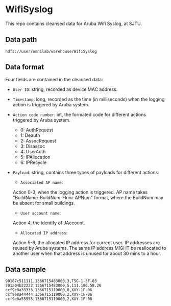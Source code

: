 # WifiSyslog

This repo contains cleansed data for Aruba Wifi Syslog, at SJTU.


## Data path

    hdfs://user/omnilab/warehouse/WifiSyslog


## Data format

Four fields are contained in the cleansed data:

* `User ID`: string, recorded as device MAC address.

* `Timestamp`: long, recorded as the time (in milliseconds) when the logging action is triggered by Aruba system.

* `Action code number`: int, the formated code for different actions triggered by Aruba system.

    - 0: AuthRequest
    - 1: Deauth
    - 2: AssocRequest
    - 3: Disassoc
    - 4: UserAuth
    - 5: IPAllocation
    - 6: IPRecycle

* `Payload`: string, contains three types of payloads for different actions:

    - `Associated AP name`:

    Action 0-3, when the logging action is triggered. AP name takes "BuildName-BuildNum-Floor-APNum" format, where the BuildNum may be absent for small buildings.

    - `User account name`:

    Action 4, the identify of JAccount.

    - `Allocated IP address`:

    Action 5-6, the allocated IP address for current user. IP addresses are reused by Aruba systems. The same IP address MIGHT be reallocated to another user when that address is unused for about 30 mins to a hour.


## Data sample

    90187c511111,1366715483000,3,TSG-1-3F-03
    701a04b22222,1366715483000,5,111.186.58.26
    ccf9e8a33333,1366715119000,0,XXY-1F-06
    ccf9e8a44444,1366715119000,2,XXY-1F-06
    ccf9e8a55555,1366715119000,2,XXY-1F-06
